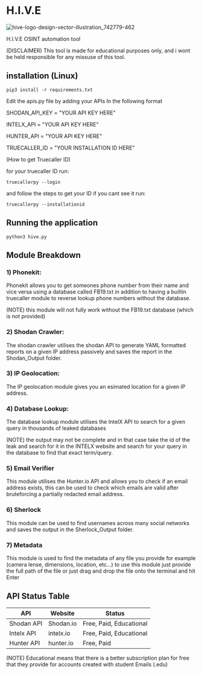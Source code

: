 # H.I.V.E

![hive-logo-design-vector-illustration_742779-462](https://user-images.githubusercontent.com/43708460/214978101-913b56fb-e637-460a-98cd-1f1a38822191.jpg)

H.I.V.E OSINT automation tool 

(DISCLAIMER)
This tool is made for educational purposes only, and i wont be held responsible for any missuse of this tool.

## installation (Linux)

    pip3 install -r requirements.txt

 Edit the apis.py file by adding your APIs In the following format

SHODAN_API_KEY = "YOUR API KEY HERE"

INTELX_API = "YOUR API KEY HERE"

HUNTER_API = "YOUR API KEY HERE"

TRUECALLER_ID = "YOUR INSTALLATION ID HERE" 

(How to get Truecaller ID)

for your truecaller ID run:

    truecallerpy --login 
and follow the steps to get your ID
if you cant see it run:

    truecallerpy --installationid

## Running the application

    python3 hive.py

## Module Breakdown

### 1) Phonekit:

Phonekit allows you to get someones phone number from their name and vice versa using a database called FB19.txt in addition to having a builtin truecaller module to reverse lookup phone numbers without the database.

(NOTE) this module will not fully work without the FB19.txt database (which is not provided)

### 2) Shodan Crawler:

The shodan crawler utilises the shodan API to generate YAML formatted reports on a given IP address passively and saves the report in the Shodan_Output folder.

### 3) IP Geolocation:

The IP geolocation module gives you an esimated location for a given IP address.

### 4) Database Lookup:

The database lookup module utilises the IntelX API to search for a given query in thousands of leaked databases

(NOTE) the output may not be complete and in that case take the id of the leak and search for it in the INTELX website and search for your query in the database to find that exact term/query.

### 5) Email Verifier

This module utilises the Hunter.io API and allows you to check if an email address exists, this can be used to check which emails are valid after bruteforcing a partially redacted email address.

### 6) Sherlock

This module can be used to find usernames across many social networks and saves the output in the Sherlock_Output folder.

### 7) Metadata

This module is used to find the metadata of any file you provide for example (camera lense, dimensions, location, etc...)
to use this module just provide the full path of the file or just drag and drop the file onto the terminal and hit Enter

## API Status Table

|API|Website|Status|
|----|----|----|
|Shodan API|Shodan.io|Free, Paid, Educational|
|Intelx API|intelx.io|Free, Paid, Educational|
|Hunter API|hunter.io|Free, Paid|

(NOTE) Educational means that there is a better subscription plan for free that they provide for accounts created with student Emails (.edu)
